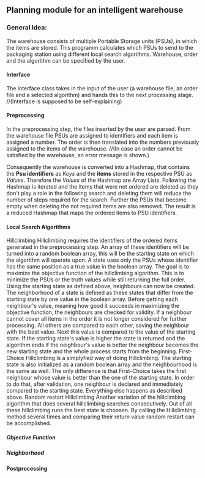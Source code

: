## Planning module for an intelligent warehouse

### General Idea:
The warehouse consists of multiple Portable Storage units (PSUs), in which the items are stored.
This programm calculates which PSUs to send to the packaging station using different local search algorithms.
Warehouse, order and the algorithm can be specified by the user. 

#### Interface
The interface class takes in the input of the user (a warehouse file, an order file and a selected algorithm) and hands this to the next processing stage.
//(Interface is supposed to be self-explaining)

#### Preprocessing
In the preprocessing step, the files inserted by the user are parsed. 
From the warehouse file PSUs are assigned to identifiers and each item is assigned a number. 
The order is then translated into the numbers previously assigned to the items of the warehouse. //(In case an order cannot be satisfied by the warehouse, an error message is shown.)

Consequently the warehouse is converted into a Hashmap, that contains the **Psu identifiers** as *Keys* and the **items** stored in the respective PSU as *Values*. Therefore the *Values* of the Hashmap are Array Lists. 
Following the Hashmap is iterated and the items that were not ordered are deleted as they don't play a role in the following search and deleting them will reduce the number of steps required for the search.
Further the PSUs that become empty when deleting the not required items are also removed.
The result is a reduced Hashmap that maps the ordered items to PSU identifiers.

#### Local Search Algorithms
Hillclimbing 
Hillclimbing requires the identifiers of the ordered items generated in the preprocessing step. An array of these identifiers will be turned into a random boolean array, this will be the starting state on which the algorithm will operate upon. A state uses only the PSUs whose identifier has the same position as a true value in the boolean array. The goal is to maximize the objective function of the hillclimbing algorithm. This is to minimize the PSUs or the truth values while still returning the full order. 
Using the starting state as defined above, neighbours can now be created. The neighborhood of a state is defined as these states that differ from the starting state by one value in the boolean array. Before getting each neighbour's value, meaning how good it succeeds in maximizing the objective function, the neighbours are checked for validity. If a neighbour cannot cover all items in the order it is not longer considered for further processing. All others are compared to each other, saving the neighbour with the best value.
Next this value is compared to the value of the starting state. If the starting state's value is higher the state is returned and the algorithm ends if the neighbour's value is better the neighbour becomes the new starting state and the whole process starts from the beginning. 
First-Choice Hillclimbing 
Is a simplyfied way of doing Hillclimbing. The starting state is also initialized as a random boolean array and the neighbourhood is the same as well. The only difference is that First-Choice takes the first neighbour whose value is better than the one of the starting state. In order to do that, after validation, one neighbour is declared and immediately compared to the starting state. Everything else happens as described above. 
Random restart Hillclimbing 
Another variation of the hillclimbing algorithm that does several hillclimbing searches consecutively. Out of all these hillclimbing runs the best state is choosen. By calling the Hillclimbing method several times and comparing their return value random restart can be accomplished. 

##### Objective Function
##### Neighborhood

#### Postprocessing
